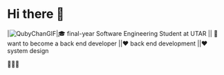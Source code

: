 # Hi there 👋

|![QubyChanGIF](https://user-images.githubusercontent.com/65067887/215137484-707563bf-ce00-4fe4-bf70-0cef24776d40.gif)|🎓 final-year Software Engineering Student at UTAR 
|| 👔 want to become a back end developer
||❤️ back end development
||❤️ system design




📍👩‍💻
